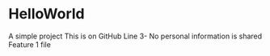 # HelloWorld
A simple project
This is on GitHub Line 3- No personal information is shared
Feature 1 file
